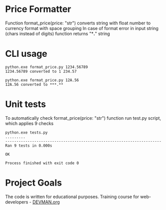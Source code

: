 # Price Formatter
Function format_price(price: "str") converts string with float number to currency format with space grouping
In case of format error in input string (chars instead of digits) function returns "***.**" string
# CLI usage
```
python.exe format_price.py 1234.56789
1234.56789 converted to 1 234.57

python.exe format_price.py 12A.56
12A.56 converted to ***.**
```
# Unit tests
To automatically check format_price(price: "str") function run test.py script, which applies 9 checks
```
python.exe tests.py
.........
----------------------------------------------------------------------
Ran 9 tests in 0.000s

OK

Process finished with exit code 0
```
# Project Goals

The code is written for educational purposes. Training course for web-developers - [DEVMAN.org](https://devman.org)
